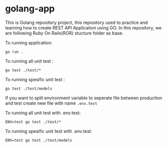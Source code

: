 # golang-app
This is Golang repository project, this repository used to practice and learning how to create REST API Application using GO.
In this repository, we are following Ruby On Rails(ROR) stucture folder as base.

To running application: 
```
go run .
```

To running all unit test :
```
go test ./test/*
```

To running spesific unit test :
```
go test ./test/models
```

If you want to split environment variable to seperate file between production and test create new file with name `.env.test`

To running all unit test with .env.test:
```
ENV=test go test ./test/*
```

To running spesific unit test with .env.test:
```
ENV=test go test ./test/models
```